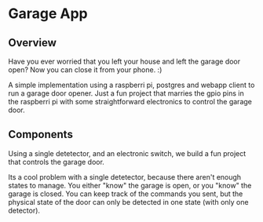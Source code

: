 # Garage App
## Overview
Have you ever worried that you left your house and left the garage door open? Now you can close it from your phone. :)

A simple implementation using a raspberri pi, postgres and webapp client to run a garage door opener. Just a fun project that marries the gpio pins in the raspberri pi with some straightforward electronics to control the garage door.

## Components
Using a single detetector, and an electronic switch, we build a fun project that controls the garage door.

Its a cool problem with a single detetector, because there aren't enough states to manage. You either "know" the garage is open, or you "know" the garage is closed. You can keep track of the commands you sent, but the physical state of the door can only be detected in one state (with only one detector).

